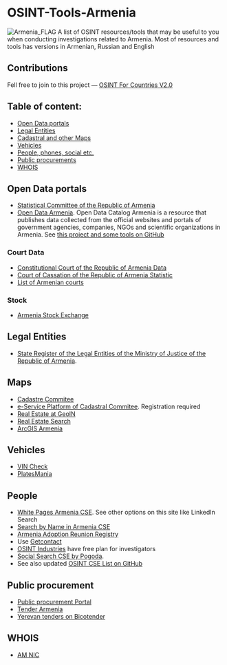 # OSINT-Tools-Armenia
<img src="https://cdn.britannica.com/11/4711-050-21AC717B/Flag-Armenia.jpg" alt="Armenia_FLAG"/>
A list of OSINT resources/tools that may be useful to you when conducting investigations related to Armenia. Most of resources and tools has versions in Armenian, Russian and English

## Contributions
Fell free to join to this project — [OSINT For Countries V2.0](https://github.com/paulpogoda/OSINT-for-countries-V2.0)

## Table of content:
 - [Open Data portals](#open-data-portals)
 - [Legal Entities](#legal-entities)
 - [Cadastral and other Maps](#maps)
 - [Vehicles](#vehicles)
 - [People, phones, social etc.](#people)
 - [Public procurements](#public-procurement)
 - [WHOIS](#whois)

## Open Data portals
- [Statistical Committee of the Republic of Armenia](https://armstat.am/en/)
- [Open Data Armenia](https://data.opendata.am/dataset/). Open Data Catalog Armenia is a resource that publishes data collected from the official websites and portals of government agencies, companies, NGOs and scientific organizations in Armenia. See [this project and some tools on GitHub](https://github.com/opendataam)
### Court Data
- [Constitutional Court of the Republic of Armenia Data](https://www.concourt.am/en/decisions/advanced-search)
- [Court of Cassation of the Republic of Armenia Statistic](https://cassationcourt.am/en/report)
- [List of Armenian courts](https://www.lexadin.nl/wlg/courts/nofr/oeur/lxctarm.htm)
### Stock
- [Armenia Stock Exchange](https://amx.am/en)
## Legal Entities
- [State Register of the Legal Entities of the Ministry of Justice of the Republic of Armenia](https://www.e-register.am/en/). 

## Maps
- [Cadastre Commitee](https://www.cadastre.am/en/land_balance)
- [e-Service Platform of Cadastral Commitee](https://www.e-cadastre.am/en/customer/login/map/1). Registration required
- [Real Estate at GeoIN](https://geoln.com/ru/real-estate/armenia/on-map)
- [Real Estate Search](https://calibri.am/search-on-the-map/)
- [ArcGIS Armenia](https://open-data-portal-of-armenia-mnp-am.hub.arcgis.com/search?collection=Document)

## Vehicles
- [VIN Check](https://vehicles.customs.am)
- [PlatesMania](https://platesmania.com/am/search#google_vignette)

## People 
- [White Pages Armenia CSE](https://whitepages.am). See other options on this site like LinkedIn Search
- [Search by Name in Armenia CSE](https://phonebookoftheworld.com/armenia/)
- [Armenia Adoption Reunion Registry](https://www.adopted.com/country/armenia.html)
- Use [Getcontact](https://getcontact.com)
- [OSINT Industries](https://vehicles.customs.am) have free plan for investigators
- [Social Search CSE by Pogoda](https://cse.google.com/cse?cx=029ffbc44aa3946cb#gsc.tab=0). 
- See also updated [OSINT CSE List on GitHub](https://github.com/paulpogoda/OSINT-CSE)


## Public procurement
- [Public procurement Portal](https://gnumner.minfin.am/ru/page/obyavlenie_i_priglashenie_na_otkrytyi_konkurs/)
- [Tender Armenia](https://www.tender.am/ru/)
- [Yerevan tenders on Bicotender](https://www.bicotender.ru/catalog/by-region/armeniya_erevan/)

## WHOIS
- [AM NIC](https://www.amnic.net/whois/)
